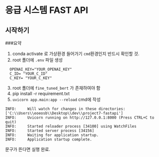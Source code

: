 # 응급 시스템 FAST API

## 시작하기

###요약
1. conda activate <your-conda-env> 로 가상환경 들어가기 `cmd`환경인지 반드시 확인할 것.
2. root 폴더에 `.env` 파일 생성
```
  OPENAI_KEY="YOUR_OPENAI_KEY"
  C_ID= "YOUR_C_ID"
  C_KEY= "YOUR_C_KEY"
```
   
3. root 폴더에 `fine_tuned_bert` 가 존재하여야 함
4. pip install -r requirement.txt
5. `uvicorn app.main:app --reload` cmd에 작성

```
INFO:     Will watch for changes in these directories: ['C:\\Users\\eoeosb\\Desktop\\dev\\project7-fastapi']
INFO:     Uvicorn running on http://127.0.0.1:8000 (Press CTRL+C to quit)
INFO:     Started reloader process [34100] using WatchFiles
INFO:     Started server process [34156]
INFO:     Waiting for application startup.
INFO:     Application startup complete.
```

문구가 뜬다면 실행 완료.
